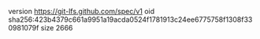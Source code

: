 version https://git-lfs.github.com/spec/v1
oid sha256:423b4379c661a9951a19acda0524f1781913c24ee6775758f1308f330981079f
size 2666
